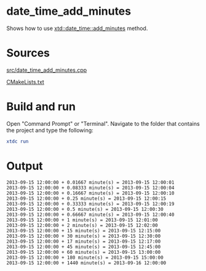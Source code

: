 # date_time_add_minutes

Shows how to use [xtd::date_time::add_minutes](https://gammasoft71.github.io/xtd/reference_guides/latest/classxtd_1_1date__time.html#a707bef059e2d5161b8545cedc58983b2) method.

# Sources

[src/date_time_add_minutes.cpp](src/date_time_add_minutes.cpp)

[CMakeLists.txt](CMakeLists.txt)

# Build and run

Open "Command Prompt" or "Terminal". Navigate to the folder that contains the project and type the following:

```cmake
xtdc run
```

# Output

```
2013-09-15 12:00:00 + 0.01667 minute(s) = 2013-09-15 12:00:01
2013-09-15 12:00:00 + 0.08333 minute(s) = 2013-09-15 12:00:04
2013-09-15 12:00:00 + 0.16667 minute(s) = 2013-09-15 12:00:10
2013-09-15 12:00:00 + 0.25 minute(s) = 2013-09-15 12:00:15
2013-09-15 12:00:00 + 0.33333 minute(s) = 2013-09-15 12:00:19
2013-09-15 12:00:00 + 0.5 minute(s) = 2013-09-15 12:00:30
2013-09-15 12:00:00 + 0.66667 minute(s) = 2013-09-15 12:00:40
2013-09-15 12:00:00 + 1 minute(s) = 2013-09-15 12:01:00
2013-09-15 12:00:00 + 2 minute(s) = 2013-09-15 12:02:00
2013-09-15 12:00:00 + 15 minute(s) = 2013-09-15 12:15:00
2013-09-15 12:00:00 + 30 minute(s) = 2013-09-15 12:30:00
2013-09-15 12:00:00 + 17 minute(s) = 2013-09-15 12:17:00
2013-09-15 12:00:00 + 45 minute(s) = 2013-09-15 12:45:00
2013-09-15 12:00:00 + 60 minute(s) = 2013-09-15 13:00:00
2013-09-15 12:00:00 + 180 minute(s) = 2013-09-15 15:00:00
2013-09-15 12:00:00 + 1440 minute(s) = 2013-09-16 12:00:00
```
